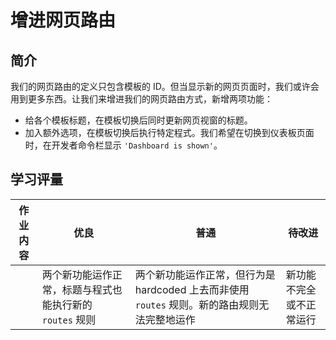 # 增进网页路由

## 简介

我们的网页路由的定义只包含模板的 ID。但当显示新的网页页面时，我们或许会用到更多东西。让我们来增进我们的网页路由方式，新增两项功能：

- 给各个模板标题，在模板切换后同时更新网页视窗的标题。
- 加入额外选项，在模板切换后执行特定程式。我们希望在切换到仪表板页面时，在开发者命令栏显示 `'Dashboard is shown'`。 

## 学习评量

| 作业内容 | 优良                                                     | 普通                                                                                          | 待改进                   |
| -------- | -------------------------------------------------------- | --------------------------------------------------------------------------------------------- | ------------------------ |
|          | 两个新功能运作正常，标题与程式也能执行新的 `routes` 规则 | 两个新功能运作正常，但行为是 hardcoded 上去而非使用 `routes` 规则。新的路由规则无法完整地运作 | 新功能不完全或不正常运行 |
